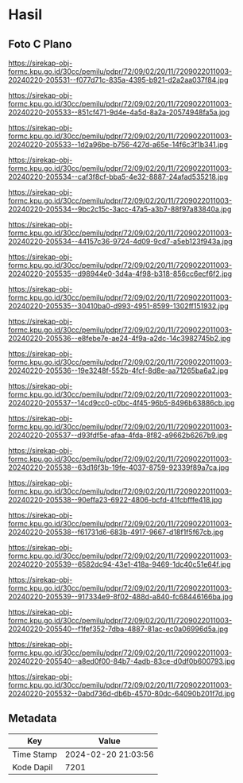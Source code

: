 # Hasil

## Foto C Plano

https://sirekap-obj-formc.kpu.go.id/30cc/pemilu/pdpr/72/09/02/20/11/7209022011003-20240220-205531--f077d71c-835a-4395-b921-d2a2aa037f84.jpg

https://sirekap-obj-formc.kpu.go.id/30cc/pemilu/pdpr/72/09/02/20/11/7209022011003-20240220-205533--851cf471-9d4e-4a5d-8a2a-20574948fa5a.jpg

https://sirekap-obj-formc.kpu.go.id/30cc/pemilu/pdpr/72/09/02/20/11/7209022011003-20240220-205533--1d2a96be-b756-427d-a65e-14f6c3f1b341.jpg

https://sirekap-obj-formc.kpu.go.id/30cc/pemilu/pdpr/72/09/02/20/11/7209022011003-20240220-205534--caf3f8cf-bba5-4e32-8887-24afad535218.jpg

https://sirekap-obj-formc.kpu.go.id/30cc/pemilu/pdpr/72/09/02/20/11/7209022011003-20240220-205534--9bc2c15c-3acc-47a5-a3b7-88f97a83840a.jpg

https://sirekap-obj-formc.kpu.go.id/30cc/pemilu/pdpr/72/09/02/20/11/7209022011003-20240220-205534--44157c36-9724-4d09-9cd7-a5eb123f943a.jpg

https://sirekap-obj-formc.kpu.go.id/30cc/pemilu/pdpr/72/09/02/20/11/7209022011003-20240220-205535--d98944e0-3d4a-4f98-b318-856cc6ecf6f2.jpg

https://sirekap-obj-formc.kpu.go.id/30cc/pemilu/pdpr/72/09/02/20/11/7209022011003-20240220-205535--30410ba0-d993-4951-8599-1302ff151932.jpg

https://sirekap-obj-formc.kpu.go.id/30cc/pemilu/pdpr/72/09/02/20/11/7209022011003-20240220-205536--e8febe7e-ae24-4f9a-a2dc-14c3982745b2.jpg

https://sirekap-obj-formc.kpu.go.id/30cc/pemilu/pdpr/72/09/02/20/11/7209022011003-20240220-205536--19e3248f-552b-4fcf-8d8e-aa71265ba6a2.jpg

https://sirekap-obj-formc.kpu.go.id/30cc/pemilu/pdpr/72/09/02/20/11/7209022011003-20240220-205537--14cd9cc0-c0bc-4f45-96b5-8496b63886cb.jpg

https://sirekap-obj-formc.kpu.go.id/30cc/pemilu/pdpr/72/09/02/20/11/7209022011003-20240220-205537--d93fdf5e-afaa-4fda-8f82-a9662b6267b9.jpg

https://sirekap-obj-formc.kpu.go.id/30cc/pemilu/pdpr/72/09/02/20/11/7209022011003-20240220-205538--63d16f3b-19fe-4037-8759-92339f89a7ca.jpg

https://sirekap-obj-formc.kpu.go.id/30cc/pemilu/pdpr/72/09/02/20/11/7209022011003-20240220-205538--90effa23-6922-4806-bcfd-41fcbfffe418.jpg

https://sirekap-obj-formc.kpu.go.id/30cc/pemilu/pdpr/72/09/02/20/11/7209022011003-20240220-205538--f61731d6-683b-4917-9667-d18f1f5f67cb.jpg

https://sirekap-obj-formc.kpu.go.id/30cc/pemilu/pdpr/72/09/02/20/11/7209022011003-20240220-205539--6582dc94-43e1-418a-9469-1dc40c51e64f.jpg

https://sirekap-obj-formc.kpu.go.id/30cc/pemilu/pdpr/72/09/02/20/11/7209022011003-20240220-205539--917334e9-8f02-488d-a840-fc68446166ba.jpg

https://sirekap-obj-formc.kpu.go.id/30cc/pemilu/pdpr/72/09/02/20/11/7209022011003-20240220-205540--f1fef352-7dba-4887-81ac-ec0a06996d5a.jpg

https://sirekap-obj-formc.kpu.go.id/30cc/pemilu/pdpr/72/09/02/20/11/7209022011003-20240220-205540--a8ed0f00-84b7-4adb-83ce-d0df0b600793.jpg

https://sirekap-obj-formc.kpu.go.id/30cc/pemilu/pdpr/72/09/02/20/11/7209022011003-20240220-205532--0abd736d-db6b-4570-80dc-64090b201f7d.jpg


## Metadata

| Key        | Value               |
| ---------- | ------------------- |
| Time Stamp | 2024-02-20 21:03:56 |
| Kode Dapil | 7201                |




